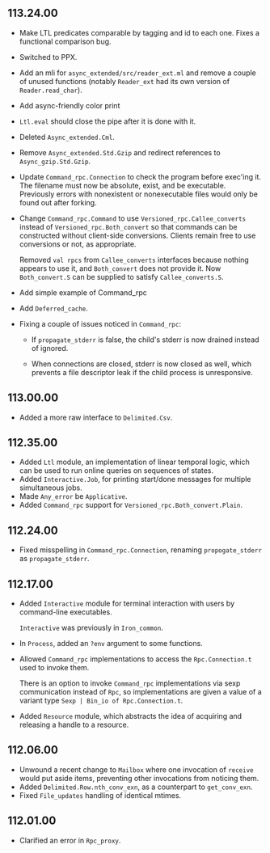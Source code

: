 ## 113.24.00

- Make LTL predicates comparable by tagging and id to each one. Fixes a
  functional comparison bug.

- Switched to PPX.

- Add an mli for `async_extended/src/reader_ext.ml` and remove a
  couple of unused functions (notably `Reader_ext` had its own version of
  `Reader.read_char`).

- Add async-friendly color print

- `Ltl.eval` should close the pipe after it is done with it.

- Deleted `Async_extended.Cml`.

- Remove `Async_extended.Std.Gzip` and redirect references to `Async_gzip.Std.Gzip`.

- Update `Command_rpc.Connection` to check the program before exec'ing it.
  The filename must now be absolute, exist, and be executable.  Previously
  errors with nonexistent or nonexecutable files would only be found out
  after forking.

- Change `Command_rpc.Command` to use `Versioned_rpc.Callee_converts` instead of
  `Versioned_rpc.Both_convert` so that commands can be constructed without client-side
  conversions.  Clients remain free to use conversions or not, as appropriate.

  Removed `val rpcs` from `Callee_converts` interfaces because nothing appears to use it,
  and `Both_convert` does not provide it.  Now `Both_convert.S` can be supplied to satisfy
  `Callee_converts.S`.

- Add simple example of Command_rpc

- Add `Deferred_cache`.

- Fixing a couple of issues noticed in `Command_rpc`:

  - If `propagate_stderr` is false, the child's stderr is now drained instead of
    ignored.

  - When connections are closed, stderr is now closed as well, which prevents
    a file descriptor leak if the child process is unresponsive.

## 113.00.00

- Added a more raw interface to `Delimited.Csv`.

## 112.35.00

- Added `Ltl` module, an implementation of linear temporal logic, which
  can be used to run online queries on sequences of states.
- Added `Interactive.Job`, for printing start/done messages for multiple
  simultaneous jobs.
- Made `Any_error` be `Applicative`.
- Added `Command_rpc` support for `Versioned_rpc.Both_convert.Plain`.

## 112.24.00

- Fixed misspelling in `Command_rpc.Connection`, renaming `propogate_stderr` as
  `propagate_stderr`.

## 112.17.00

- Added `Interactive` module for terminal interaction with users by
  command-line executables.

  `Interactive` was previously in `Iron_common`.
- In `Process`, added an `?env` argument to some functions.
- Allowed `Command_rpc` implementations to access the
  `Rpc.Connection.t` used to invoke them.

  There is an option to invoke `Command_rpc` implementations via sexp
  communication instead of `Rpc`, so implementations are given a value
  of a variant type `Sexp | Bin_io of Rpc.Connection.t`.
- Added `Resource` module, which abstracts the idea of acquiring and
  releasing a handle to a resource.

## 112.06.00

- Unwound a recent change to `Mailbox` where one invocation of `receive`
  would put aside items, preventing other invocations from noticing
  them.
- Added `Delimited.Row.nth_conv_exn`, as a counterpart to
  `get_conv_exn`.
- Fixed `File_updates` handling of identical mtimes.

## 112.01.00

- Clarified an error in `Rpc_proxy`.


